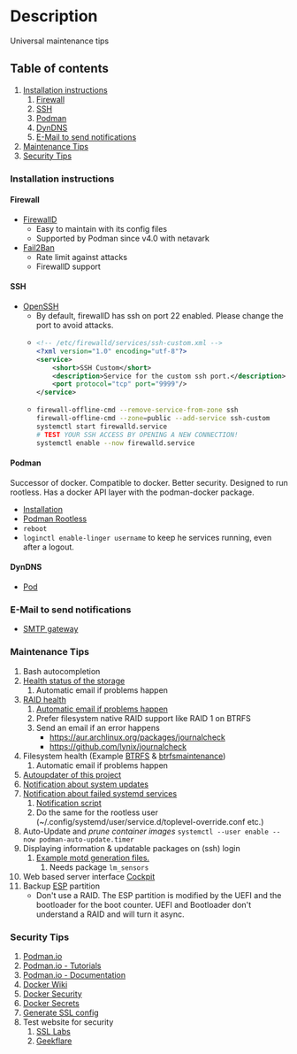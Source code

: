 # Description

Universal maintenance tips

## Table of contents

1. [Installation instructions](#installation-instructions)
    1. [Firewall](#firewall)
    2. [SSH](#ssh)
    3. [Podman](#podman)
    4. [DynDNS](#dyndns)
    5. [E-Mail to send notifications](#e-mail-to-send-notifications)
2. [Maintenance Tips](#maintenance-tips)
3. [Security Tips](#security-tips)

### Installation instructions

#### Firewall

- [FirewallD](https://wiki.archlinux.org/title/firewalld)
    - Easy to maintain with its config files
    - Supported by Podman since v4.0 with netavark
- [Fail2Ban](https://wiki.archlinux.org/title/Fail2ban)
    - Rate limit against attacks
    - FirewallD support

#### SSH

- [OpenSSH](https://wiki.archlinux.org/title/OpenSSH)
    - By default, firewallD has ssh on port 22 enabled. Please change the port to avoid attacks.
    - ```xml
      <!-- /etc/firewalld/services/ssh-custom.xml -->
      <?xml version="1.0" encoding="utf-8"?>
      <service>
          <short>SSH Custom</short>
          <description>Service for the custom ssh port.</description>
          <port protocol="tcp" port="9999"/>
      </service>
      ```
    - ```bash
      firewall-offline-cmd --remove-service-from-zone ssh
      firewall-offline-cmd --zone=public --add-service ssh-custom
      systemctl start firewalld.service
      # TEST YOUR SSH ACCESS BY OPENING A NEW CONNECTION!
      systemctl enable --now firewalld.service
      ```

#### Podman

Successor of docker. Compatible to docker. Better security. Designed to run rootless. Has a docker API layer with the
podman-docker package.

- [Installation](https://podman.io/)
- [Podman Rootless](https://github.com/containers/podman/blob/main/docs/tutorials/rootless_tutorial.md)
- `reboot`
- `loginctl enable-linger username` to keep he services running, even after a logout.

#### DynDNS

- [Pod](../../container/services/dynds-https-ip/README.md)

### E-Mail to send notifications

- [SMTP gateway](../../container/services/notification/README.md)

### Maintenance Tips

1. Bash autocompletion
2. [Health status of the storage](https://wiki.archlinux.org/title/S.M.A.R.T.)
    1. Automatic email if problems happen
3. [RAID health](https://wiki.archlinux.org/title/RAID#RAID_Maintenance)
    1. [Automatic email if problems happen](https://wiki.archlinux.org/title/RAID#Email_notifications)
    2. Prefer filesystem native RAID support like RAID 1 on BTRFS
    3. Send an email if an error happens
        - https://aur.archlinux.org/packages/journalcheck
        - https://github.com/lynix/journalcheck
4. Filesystem health (Example [BTRFS](https://wiki.archlinux.org/title/btrfs)
   & [btrfsmaintenance](https://aur.archlinux.org/packages/btrfsmaintenance/))
    1. Automatic email if problems happen
5. [Autoupdater of this project](examples/autoupdater_ServerContainerTemplate)
6. [Notification about system updates](examples/notify_system_updates)
7. [Notification about failed systemd services](https://wiki.archlinux.org/title/Systemd#Notifying_about_failed_services)
    1. [Notification script](examples/systemd-failure-notification.sh)
    2. Do the same for the rootless user (~/.config/systemd/user/service.d/toplevel-override.conf etc.)
8. Auto-Update and *prune container images* `systemctl --user enable --now podman-auto-update.timer`
9. Displaying information & updatable packages on (ssh) login
    1. [Example motd generation files.](examples/motd)
        1. Needs package `lm_sensors`
10. Web based server interface [Cockpit](./examples/cockpit/README.md)
11. Backup [ESP](./examples/backup/99-esp-backup.hook) partition
    - Don't use a RAID.
      The ESP partition is modified by the UEFI and the bootloader for the boot counter.
      UEFI and Bootloader don't understand a RAID and will turn it async.

### Security Tips

1. [Podman.io](https://podman.io/)
2. [Podman.io - Tutorials](https://docs.podman.io/en/latest/Tutorials.html)
3. [Podman.io - Documentation](https://docs.podman.io/en/latest/)
4. [Docker Wiki](https://docs.docker.com/)
5. [Docker Security](https://docs.docker.com/engine/security/)
6. [Docker Secrets](https://docs.docker.com/engine/swarm/secrets/)
7. [Generate SSL config](https://ssl-config.mozilla.org/)
8. Test website for security
    1. [SSL Labs](https://www.ssllabs.com/ssltest/)
    2. [Geekflare](https://geekflare.com/de/ssl-test-certificate/)
